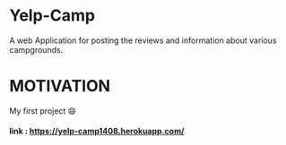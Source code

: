 # Yelp-Camp
A web Application for posting the reviews and information about various campgrounds.

# MOTIVATION
My first project :smile:

#### link : https://yelp-camp1408.herokuapp.com/
